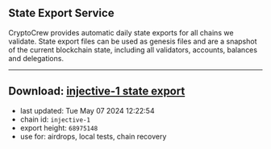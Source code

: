 ## State Export Service
CryptoCrew provides automatic daily state exports for all chains we validate. State export files can be used as genesis files and are a snapshot of the current blockchain state, including all validators, accounts, balances and delegations.

---
**Download: [injective-1 state export](https://dl-eu2.ccvalidators.com/SERVICE/injective/injective-1_export_68975148.json)**
---

- last updated: Tue May 07 2024 12:22:54
- chain id: `injective-1`
- export height: `68975148`
- use for: airdrops, local tests, chain recovery
